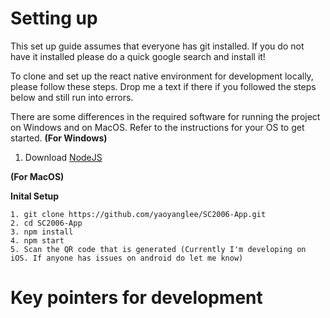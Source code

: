 # Setting up

This set up guide assumes that everyone has git installed. If you do not have it installed please do a quick google search and install it!

To clone and set up the react native environment for development locally, please follow these steps. Drop me a text if there if you followed the steps below and still run into errors.

There are some differences in the required software for running the project on Windows and on MacOS. Refer to the instructions for your OS to get started.
**(For Windows)**

1. Download [NodeJS](https://nodejs.org/en)

**(For MacOS)**

**Inital Setup**

```
1. git clone https://github.com/yaoyanglee/SC2006-App.git
2. cd SC2006-App
3. npm install
4. npm start
5. Scan the QR code that is generated (Currently I'm developing on iOS. If anyone has issues on android do let me know)
```

# Key pointers for development
